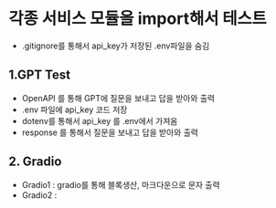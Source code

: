 # 각종 서비스 모듈을 import해서 테스트
- .gitignore를 통해서 api_key가 저장된 .env파일을 숨김
## 1.GPT Test
- OpenAPI 를 통해 GPT에 질문을 보내고 답을 받아와 출력
- .env 파일에  api_key 코드 저장
- dotenv를 통해서 api_key 를 .env에서 가져옴
- response 를 통해서 질문을 보내고 답을 받아와 출력
## 2. Gradio
- Gradio1 : gradio를 통해 블록생산, 마크다운으로 문자 출력
- Gradio2 : 
